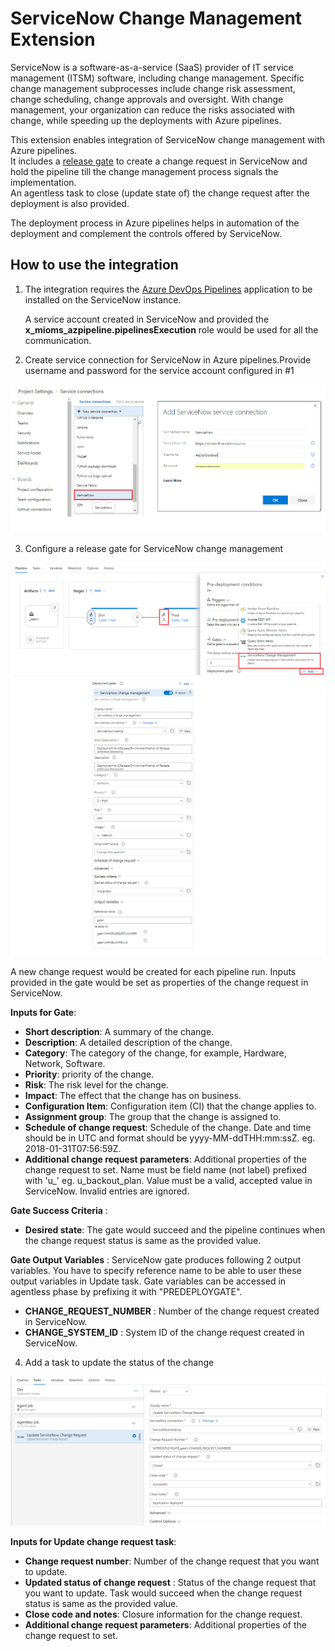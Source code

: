 
# ServiceNow Change Management Extension

ServiceNow is a software-as-a-service (SaaS) provider of IT service management (ITSM) software, including change management.
Specific change management subprocesses include change risk assessment, change scheduling, change approvals and oversight. 
With change management, your organization can reduce the risks associated with change, while speeding up the deployments with Azure pipelines. 

This extension enables integration of ServiceNow change management with Azure pipelines.                                                 
It includes a [release gate](https://docs.microsoft.com/en-us/azure/devops/pipelines/release/approvals/gates?view=vsts) to create a change request in ServiceNow and hold the pipeline till the change management process signals the implementation.                     
An agentless task to close (update state of) the change request after the deployment is also provided.

The deployment process in Azure pipelines helps in automation of the deployment and complement the controls offered by ServiceNow.

## How to use the integration
1. The integration requires the [Azure DevOps Pipelines](https://store.servicenow.com/sn_appstore_store.do#!/store/application/fa788cb5dbb5630040669c27db961940) application to be installed on the ServiceNow instance.   
   
   A service account created in ServiceNow and provided the **x_mioms_azpipeline.pipelinesExecution** role would be used for all the communication.

2. Create service connection for ServiceNow in Azure pipelines.Provide username and password for the service account configured in #1

![ServiceNow connection](images/servicenow_connection.png)

3. Configure a release gate for ServiceNow change management

![Release definition](images/release_definition.png)
![Release gate](images/release_gate.png)

A new change request would be created for each pipeline run.
Inputs provided in the gate would be set as properties of the change request in ServiceNow.

 **Inputs for Gate**:
- **Short description**: A summary of the change.
- **Description**: A detailed description of the change.
- **Category**:  The category of the change, for example, Hardware, Network, Software.
- **Priority**: priority of the change.
- **Risk**: The risk level for the change.
- **Impact**: The effect that the change has on business.
- **Configuration Item**: Configuration item (CI) that the change applies to.
- **Assignment group**:  The group that the change is assigned to.
- **Schedule of change request**: Schedule of the change. Date and time should be in UTC and format should be yyyy-MM-ddTHH:mm:ssZ. eg. 2018-01-31T07:56:59Z.
- **Additional change request parameters**:  Additional properties of the change request to set. Name must be field name (not label) prefixed with 'u_' eg. u_backout_plan. Value must be a valid, accepted value in ServiceNow. Invalid entries are ignored.

**Gate Success Criteria** :
- **Desired state**: The gate would succeed and the pipeline continues when the change request status is same as the provided value.

**Gate Output Variables** :
ServiceNow gate produces following 2 output variables. You have to specify reference name to be able to user these output variables in Update task. Gate variables can be accessed in agentless phase by prefixing it with "PREDEPLOYGATE".
- **CHANGE_REQUEST_NUMBER** : Number of the change request created in ServiceNow.
- **CHANGE_SYSTEM_ID** : System ID of the change request created in ServiceNow.

4. Add a task to update the status of the change

![Update task](images/agentless_task.png)

**Inputs for Update change request task**:

- **Change request number**: Number of the change request that you want to update.
- **Updated status of change request** : Status of the change request that you want to update. Task would succeed when the change request status is same as the provided value.
- **Close code and notes**: Closure information for the change request.
- **Additional change request parameters**:  Additional properties of the change request to set.


